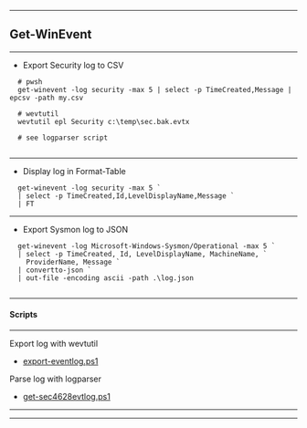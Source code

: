 
***

## Get-WinEvent

***

* Export Security log to CSV

```
  # pwsh
  get-winevent -log security -max 5 | select -p TimeCreated,Message | epcsv -path my.csv
  
  # wevtutil
  wevtutil epl Security c:\temp\sec.bak.evtx
  
  # see logparser script
  
```

***

* Display log in Format-Table

```
  get-winevent -log security -max 5 `
  | select -p TimeCreated,Id,LevelDisplayName,Message `
  | FT

```

***

* Export Sysmon log to JSON

```
  get-winevent -log Microsoft-Windows-Sysmon/Operational -max 5 `
  | select -p TimeCreated, Id, LevelDisplayName, MachineName, `
    ProviderName, Message `
  | convertto-json `
  | out-file -encoding ascii -path .\log.json 
  

``` 

***

#### Scripts

***

Export log with wevtutil

* [export-eventlog.ps1](export-eventlog.ps1)

Parse log with logparser

* [get-sec4628evtlog.ps1](get-sec4628evtlog.ps1)


***
***
